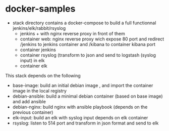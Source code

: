 # docker-samples

- stack directory contains a docker-compose to build a full functionnal jenkins/elk/rabbit/rsyslog
  - jenkins + with nginx reverse proxy in front of them
  - container web:  nginx reverse proxy wich expose 80 port and redirect /jenkins to jenkins container and /kibana to container kibana port
  - container jenkins
  - container rsyslog (transform to json and send to logstash (syslog input) in elk
  - container elk

This stack depends on the following

- base-image: build an initial debian image , and import the container image in the local registry
- debian-ansible: build a minimal debian container (based on base image) and add ansible 
- debian-nginx: build nginx with ansible playbook (depends on the previous container)
- elk-input: build an elk with syslog input depends on elk container
- rsyslog: listen to 514 port and transform in json format and send to elk

